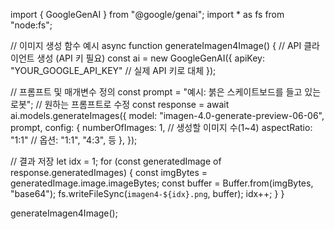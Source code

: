 import { GoogleGenAI } from "@google/genai";
import * as fs from "node:fs";

// 이미지 생성 함수 예시
async function generateImagen4Image() {
  // API 클라이언트 생성 (API 키 필요)
  const ai = new GoogleGenAI({
    apiKey: "YOUR_GOOGLE_API_KEY" // 실제 API 키로 대체
  });
  
  // 프롬프트 및 매개변수 정의
  const prompt = "예시: 붉은 스케이트보드를 들고 있는 로봇"; // 원하는 프롬프트로 수정
  const response = await ai.models.generateImages({
    model: "imagen-4.0-generate-preview-06-06",
    prompt,
    config: {
      numberOfImages: 1, // 생성할 이미지 수(1~4)
      aspectRatio: "1:1" // 옵션: "1:1", "4:3", 등
    },
  });

  // 결과 저장
  let idx = 1;
  for (const generatedImage of response.generatedImages) {
    const imgBytes = generatedImage.image.imageBytes;
    const buffer = Buffer.from(imgBytes, "base64");
    fs.writeFileSync(`imagen4-${idx}.png`, buffer);
    idx++;
  }
}

generateImagen4Image();
